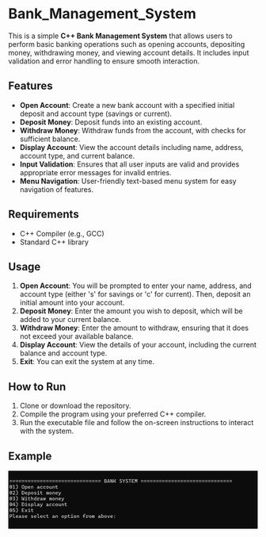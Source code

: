 # Bank_Management_System

This is a simple **C++ Bank Management System** that allows users to perform basic banking operations such as opening accounts, depositing money, withdrawing money, and viewing account details. It includes input validation and error handling to ensure smooth interaction.

## Features

- **Open Account**: Create a new bank account with a specified initial deposit and account type (savings or current).
- **Deposit Money**: Deposit funds into an existing account.
- **Withdraw Money**: Withdraw funds from the account, with checks for sufficient balance.
- **Display Account**: View the account details including name, address, account type, and current balance.
- **Input Validation**: Ensures that all user inputs are valid and provides appropriate error messages for invalid entries.
- **Menu Navigation**: User-friendly text-based menu system for easy navigation of features.

## Requirements

- C++ Compiler (e.g., GCC)
- Standard C++ library

## Usage

1. **Open Account**: You will be prompted to enter your name, address, and account type (either 's' for savings or 'c' for current). Then, deposit an initial amount into your account.
2. **Deposit Money**: Enter the amount you wish to deposit, which will be added to your current balance.
3. **Withdraw Money**: Enter the amount to withdraw, ensuring that it does not exceed your available balance.
4. **Display Account**: View the details of your account, including the current balance and account type.
5. **Exit**: You can exit the system at any time.

## How to Run

1. Clone or download the repository.
2. Compile the program using your preferred C++ compiler.
3. Run the executable file and follow the on-screen instructions to interact with the system.

## Example
![Bank Management System](Images/1.png)
